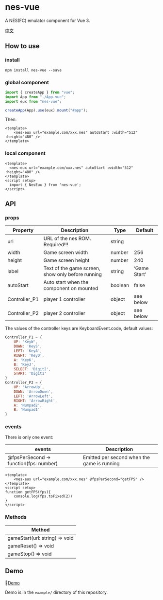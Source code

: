 # nes-vue

A NES(FC) emulator component for Vue 3.

[中文](./README_zh.md)

## How to use

### install

```shell
npm install nes-vue --save
```

### global component

```js
import { createApp } from "vue";
import App from "./App.vue";
import eux from "nes-vue";

createApp(App).use(eux).mount("#app");
```

Then:

```vue
<template>
    <nes-eux url="example.com/xxx.nes" autoStart :width="512" :height="480" />
</template>
```

### local component

```vue
<template>
  <nes-eux url="example.com/xxx.nes" autoStart :width="512" :height="480" />
</template>
<script setup>
  import { NesEux } from 'nes-vue';
</script>
```

## API

### props

| Property      | Description                                       | Type    | Default      |
| ------------- | ------------------------------------------------- | ------- | ------------ |
| url           | URL of the nes ROM. Required!!!                   | string  |              |
| width         | Game screen width                                 | number  | 256          |
| height        | Game screen height                                | number  | 240          |
| label         | Text of the game screen, show only before running | string  | ‘Game Start’ |
| autoStart     | Auto start when the component on mounted          | boolean | false        |
| Controller_P1 | player 1 controller                               | object  | see below    |
| Controller_P2 | player 2 controller                               | object  | see below    |

The values of the controller keys are KeyboardEvent.code, default values: 

```js
Controller_P1 = {
    UP: 'KeyW',
    DOWN: 'KeyS',
    LEFT: 'KeyA',
    RIGHT: 'KeyD',
    A: 'KeyK',
    B: 'KeyJ',
    SELECT: 'Digit2',
    START: 'Digit1'
}
Controller_P2 = {
    UP: 'ArrowUp',
    DOWN: 'ArrowDown',
    LEFT: 'ArrowLeft',
    RIGHT: 'ArrowRight',
    A: 'Numpad2',
    B: 'Numpad1'
}
```

### events

There is only one event:

| events                                 | Description                                 |
| -------------------------------------- | ------------------------------------------- |
| @fpsPerSecond -> function(fps: number) | Emitted per second when the game is running |

```vue
<template>
    <nes-eux url="example.com/xxx.nes" @fpsPerSecond="getFPS" />
</template>
<script setup>
function getFPS(fps){
    console.log(fps.toFixed(2))
}
</script>
```

### Methods

| Method                         |
| ------------------------------ |
| gameStart(url: string) => void |
| gameReset() => void            |
| gameStop() => void             |

## Demo

🚀[Demo](https://taiyuuki.github.io/nes-vue)

Demo is in the `example/` directory of this repository.

